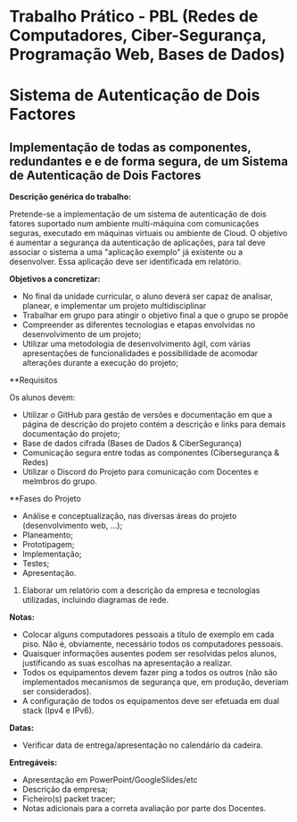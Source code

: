 # Trabalho Prático - PBL (Redes de Computadores, Ciber-Segurança, Programação Web, Bases de Dados)

# Sistema de Autenticação de Dois Factores 

## Implementação de todas as componentes, redundantes e e de forma segura, de um Sistema de Autenticação de Dois Factores

**Descrição genérica do trabalho:**

Pretende-se a implementação de um sistema de autenticação de dois fatores suportado num ambiente multi-máquina com comunicações seguras, executado em máquinas virtuais ou ambiente de Cloud.
O objetivo é aumentar a segurança da autenticação de aplicações, para tal deve associar o sistema a uma "aplicação exemplo" já existente ou a desenvolver. Essa aplicação deve ser identificada em relatório.

**Objetivos a concretizar:**

- No final da unidade curricular, o aluno deverá ser capaz de analisar, planear, e implementar um projeto multidisciplinar
- Trabalhar em grupo para atingir o objetivo final a que o grupo se propõe
- Compreender as diferentes tecnologias e etapas envolvidas no desenvolvimento de um projeto;
- Utilizar uma metodologia de desenvolvimento ágil, com várias apresentações de funcionalidades e possibilidade de acomodar alterações durante a execução do projeto;

**Requisitos

Os alunos devem:
- Utilizar o GitHub para gestão de versões e documentação em que a página de descrição do projeto contém a descrição e links para demais documentação do projeto;
- Base de dados cifrada (Bases de Dados & CiberSegurança)
- Comunicação segura entre todas as componentes (Cibersegurança & Redes)
- Utilizar o Discord do Projeto para comunicação com Docentes e melmbros do grupo.

**Fases do Projeto
- Análise e conceptualização, nas diversas áreas do projeto (desenvolvimento web, ...);
- Planeamento;
- Prototipagem;
- Implementação;
- Testes;
- Apresentação.





1.	Elaborar um relatório com a descrição da empresa e tecnologias utilizadas, incluindo diagramas de rede.




**Notas:**
- Colocar alguns computadores pessoais a título de exemplo em cada piso. Não é, obviamente, necessário todos os computadores pessoais.
- Quaisquer informações ausentes podem ser resolvidas pelos alunos, justificando as suas escolhas na apresentação a realizar.
- Todos os equipamentos devem fazer ping a todos os outros (não são implementados mecanismos de segurança que, em produção, deveriam ser considerados).
- A configuração de todos os equipamentos deve ser efetuada em dual stack (Ipv4 e IPv6).

**Datas:**
- Verificar data de entrega/apresentação no calendário da cadeira.

**Entregáveis:**
- Apresentação em PowerPoint/GoogleSlides/etc
- Descrição da empresa;
- Ficheiro(s) packet tracer;
- Notas adicionais para a correta avaliação por parte dos Docentes.

